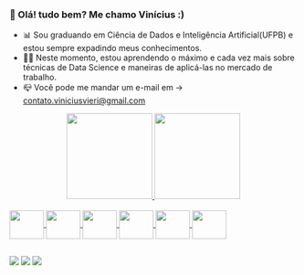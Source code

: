 ### 👋 Olá! tudo bem? Me chamo Vinícius :)
- 📊 Sou graduando em Ciência de Dados e Inteligência Artificial(UFPB) e estou sempre expadindo meus conhecimentos.
- 👨‍💻 Neste momento, estou aprendendo o máximo e cada vez mais sobre técnicas de Data Science e maneiras de aplicá-las no mercado de trabalho.
- 📪 Você pode me mandar um e-mail em -> contato.viniciusvieri@gmail.com 

<div align="center">
  <a href="https://github.com/viniciusvieri">
  <img height="150em" src="https://github-readme-stats.vercel.app/api?username=viniciusvieri&show_icons=true&theme=defaultfy&include_all_commits=true&count_private=true"/>
  <img height="150em" src="https://github-readme-stats.vercel.app/api/top-langs/?username=viniciusvieri&layout=compact&langs_count=7&theme=default"/>
</div> 
 <div style="display: inline_block"><br>
  <img align="center"height="50" width="60" src="https://cdn.jsdelivr.net/gh/devicons/devicon/icons/python/python-original.svg">
  <img align="center"height="50" width="60" src="https://cdn.jsdelivr.net/gh/devicons/devicon/icons/pandas/pandas-original.svg" />
  <img align="center"height="50" width="60" src="https://cdn.jsdelivr.net/gh/devicons/devicon/icons/numpy/numpy-original.svg" />   
  <img align="center"height="50" width="60" src="https://cdn.jsdelivr.net/gh/devicons/devicon/icons/jupyter/jupyter-original-wordmark.svg" />
  <img align="center"height="50" width="60" src="https://cdn.jsdelivr.net/gh/devicons/devicon/icons/c/c-original.svg" />
  <img align="center"height="50" width="60" src="https://cdn.jsdelivr.net/gh/devicons/devicon/icons/cplusplus/cplusplus-original.svg" />   
</div>
  
  ##

  <div> 
   <a href = "mailto:contato.viniciusvieri@gmail.com"><img src="https://img.shields.io/badge/Gmail-D14836?style=for-the-badge&logo=gmail&logoColor=white" target="_blank"></a>
   <a href="https://www.linkedin.com/in/vin%C3%ADcius-vieri-769084238" target="_blank"><img src="https://img.shields.io/badge/-LinkedIn-%230077B5?style=for-the-badge&logo=linkedin&logoColor=white" target="_blank"></a> 
  <a href="https://instagram.com/vierivinicius" target="_blank"><img src="https://img.shields.io/badge/-Instagram-%23E4405F?style=for-the-badge&logo=instagram&logoColor=white" target="_blank"></a>
  <div>
